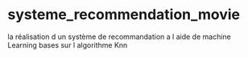 # systeme_recommendation_movie
la réalisation d un système de recommandation a l aide de machine Learning bases sur l algorithme Knn
